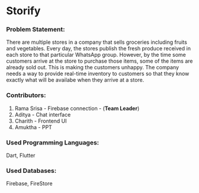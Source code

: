 # Storify<br>

### Problem Statement: <br>
There are multiple stores in a company that sells groceries including fruits and vegetables. Every day, the stores publish the fresh produce received in each store to that particular WhatsApp group. However, by the time some customers arrive at the store to purchase those items, some of the items are already sold out. This is making the customers unhappy. The company needs a way to provide real-time inventory to customers so that they know exactly what will be availabe when they arrive at a store.

### Contributors: <br>
1. Rama Srisa - Firebase connection - (<strong>Team Leader</strong>)
2. Aditya - Chat interface
3. Charith - Frontend UI
4. Amuktha - PPT

### Used Programming Languages:
Dart, Flutter

### Used Databases:
Firebase, FireStore
